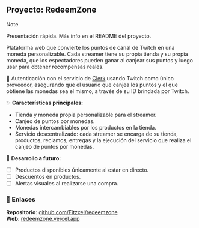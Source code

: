 ## Proyecto: RedeemZone

> [!NOTE]  
> Presentación rápida. Más info en el README del proyecto.

Plataforma web que convierte los puntos de canal de Twitch en una moneda personalizable. Cada streamer tiene su propia tienda y su propia moneda, que los espectadores pueden ganar al canjear sus puntos y luego usar para obtener recompensas reales.

🔐 Autenticación con el servicio de [Clerk](https://clerk.dev/) usando Twitch como único proveedor, asegurando que el usuario que canjea los puntos y el que obtiene las monedas sea el mismo, a través de su ID brindada por Twitch.

✨ **Características principales:**
- Tienda y moneda propia personalizable para el streamer.
- Canjeo de puntos por monedas.
- Monedas intercambiables por los productos en la tienda.
- Servicio descentralizado: cada streamer se encarga de su tienda, productos, reclamos, entregas y la ejecución del servicio que realiza el canjeo de puntos por monedas.

🚀 **Desarrollo a futuro:**
- [ ] Productos disponibles únicamente al estar en directo.
- [ ] Descuentos en productos.
- [ ] Alertas visuales al realizarse una compra.

### 🔗 Enlaces

**Repositorio**: [github.com/Fitzxel/redeemzone](https://github.com/Fitzxel/redeemzone/)  
**Web**: [redeemzone.vercel.app](https://redeemzone.vercel.app/)
